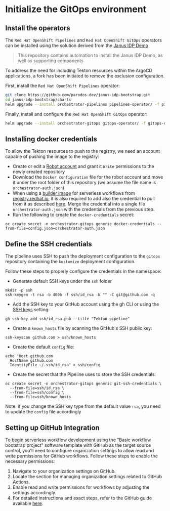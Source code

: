 # Initialize the GitOps environment
## Install the operators
The `Red Hat OpenShift Pipelines` and `Red Hat OpenShift GitOps` operators can be installed using the solution derived from 
the [Janus IDP Demo](https://github.com/redhat-gpte-devopsautomation/janus-idp-bootstrap)
>This repository contains automation to install the Janus IDP Demo, as well as supporting components

To address the need for including Tekton resources within the ArgoCD applications, a fork has been initiated to remove the exclusion configuration.

First, install the `Red Hat OpenShift Pipelines` operator:
```bash
git clone https://github.com/parodos-dev/janus-idp-bootstrap.git
cd janus-idp-bootstrap/charts
helm upgrade --install orchestrator-pipelines pipelines-operator/ -f pipelines-operator/values.yaml -n orchestrator-gitops --create-namespace
```

Finally, install and configure the `Red Hat OpenShift GitOps` operator:
```bash
helm upgrade --install orchestrator-gitops gitops-operator/ -f gitops-operator/values.yaml -n orchestrator-gitops --create-namespace --set namespaces={orchestrator-gitops}
```

## Installing docker credentials
To allow the Tekton resources to push to the registry, we need an account capable of pushing the image to the registry:

* Create or edit a [Robot account](https://access.redhat.com/documentation/en-us/red_hat_quay/3.3/html/use_red_hat_quay/use-quay-manage-repo) and grant it `Write` permissions to the newly created repository
* Download the `Docker configuration` file for the robot account and move it under the root folder of this repository (we assume the file name is `orchestrator-auth.json`)
* When using a [builder image](https://github.com/parodos-dev/serverless-workflows/blob/main/pipeline/workflow-builder.Dockerfile) for serverless workflows from [registry.redhat.io](registry.redhat.io), it is also required to add also the credential to pull from it as described [here](https://access.redhat.com/terms-based-registry/token/orchestrator/docker-config). Merge the credential into a single file `orchestrator-auth.json` with the credentials from the previous step.
* Run the following to create the `docker-credentials` secret:
```console
oc create secret -n orchestrator-gitops generic docker-credentials --from-file=config.json=orchestrator-auth.json
```

## Define the SSH credentials
The pipeline uses SSH to push the deployment configuration to the `gitops` repository containing the `kustomize` deployment configuration.

Follow these steps to properly configure the credentials in the namespace:

* Generate default SSH keys under the `ssh` folder
```console
mkdir -p ssh
ssh-keygen -t rsa -b 4096 -f ssh/id_rsa -N "" -C git@github.com -q
```
* Add the SSH key to your GitHub account using the gh CLI or using the [SSH keys](https://github.com/settings/keys) setting:
```console
gh ssh-key add ssh/id_rsa.pub --title "Tekton pipeline"
```
* Create a `known_hosts` file by scanning the GitHub's SSH public key:
```console
ssh-keyscan github.com > ssh/known_hosts
```
* Create the default `config` file:
```console
echo "Host github.com
  HostName github.com
  IdentityFile ~/.ssh/id_rsa" > ssh/config
```
* Create the secret that the Pipeline uses to store the SSH credentials:
```console
oc create secret -n orchestrator-gitops generic git-ssh-credentials \
  --from-file=ssh/id_rsa \
  --from-file=ssh/config \
  --from-file=ssh/known_hosts
```
Note: if you change the SSH key type from the default value `rsa`, you need to update the `config` file accordingly

## Setting up GitHub Integration
To begin serverless workflow development using the "Basic workflow bootstrap project" software template with GitHub as the target source control, you'll need to configure organization settings to allow read and write permissions for GitHub workflows. Follow these steps to enable the necessary permissions:

1. Navigate to your organization settings on GitHub.
2. Locate the section for managing organization settings related to GitHub Actions.
3. Enable read and write permissions for workflows by adjusting the settings accordingly.
4. For detailed instructions and exact steps, refer to the GitHub guide available [here](https://docs.github.com/en/enterprise-server@3.9/organizations/managing-organization-settings/disabling-or-limiting-github-actions-for-your-organization#configuring-the-default-github_token-permissions).
